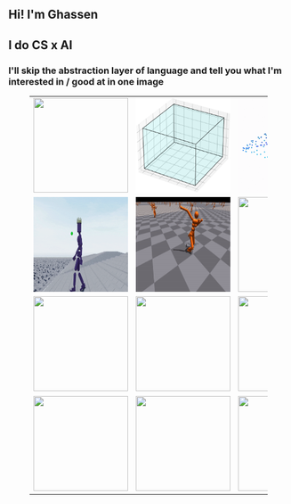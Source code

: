## Hi! I'm Ghassen
## I do CS x AI
### I'll skip the abstraction layer of language and tell you what I'm interested in / good at in one image

<table style="width: 85%; margin: auto;">
  <tr>
    <td><img src="1_RZnBSB3QpkIwFUTRFaWDYg.gif" width="170" height="170" /></td>
    <td><img src="bin_pack.gif" width="170" height="170" /></td>
    <td><img src="tsne.gif" width="170" height="170" /></td>
    <td><img src="tsp.gif" width="170" height="170" /></td>
  </tr>
  <tr>
    <td><img src="humanoid-robot-walking.gif" width="170" height="170" /></td>
    <td><img src="isaacgymenvs-c2ab42ffc68a8e6399a0bf1b183b9e78.gif" width="170" height="170" /></td>
    <td><img src="wM4uDA.gif" width="170" height="170" /></td>
    <td><img src="download.jpeg" width="170" height="170" /></td>
  </tr>
  <tr>
    <td><img src="https://raw.githubusercontent.com/chiragml/Diffusion-Gif-Generator/main/out3.gif" width="170" height="170" /></td>
    <td><img src="https://media.giphy.com/media/LEZcFaj2RWhS9vhuYj/giphy.gif" width="170" height="170" /></td>
    <td><img src="https://media.giphy.com/media/xUA7b1J3rD6m0ZJpOE/giphy.gif" width="170" height="170" /></td>
    <td><img src="https://media.giphy.com/media/TEFplLVRsTZ1FXb3oR/giphy.gif" width="170" height="170" /></td>
  </tr>
  <tr>
    <td><img src="https://media.giphy.com/media/xTiTnJ3BooiDs8dL7W/giphy.gif" width="170" height="170" /></td>
    <td><img src="https://media.giphy.com/media/5k4dgLkT60hJt6iWrM/giphy.gif" width="170" height="170" /></td>
    <td><img src="https://media.giphy.com/media/TO9fX8AoLkIpZ1OCZW/giphy.gif" width="170" height="170" /></td>
    <td><img src="https://media.giphy.com/media/PDJVABaMoOJ7P7oyXG/giphy.gif" width="170" height="170" /></td>
  </tr>
</table>
